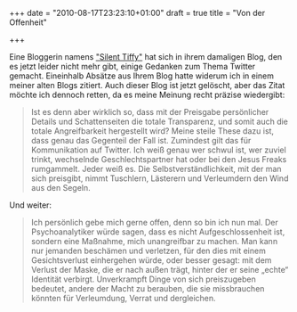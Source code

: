 +++
date = "2010-08-17T23:23:10+01:00"
draft = true
title = "Von der Offenheit"

+++

Eine Bloggerin namens ["Silent Tiffy"][1] hat sich in ihrem damaligen Blog, den es jetzt leider nicht mehr gibt, einige Gedanken zum Thema Twitter gemacht. Eineinhalb Absätze aus Ihrem Blog hatte widerum ich in einem meiner alten Blogs zitiert. Auch dieser Blog ist jetzt gelöscht, aber das Zitat möchte ich dennoch retten, da es meine Meinung recht präzise wiedergibt:

<!--more-->

>Ist es denn aber wirklich so, dass mit der Preisgabe persönlicher Details und Schattenseiten die totale Transparenz, und somit auch die totale Angreifbarkeit hergestellt wird? Meine steile These dazu ist, dass genau das Gegenteil der Fall ist. Zumindest gilt das für Kommunikation auf Twitter. Ich weiß genau wer schwul ist, wer zuviel trinkt, wechselnde Geschlechtspartner hat oder bei den Jesus Freaks rumgammelt. Jeder weiß es. Die Selbstverständlichkeit, mit der man sich preisgibt, nimmt Tuschlern, Lästerern und Verleumdern den Wind aus den Segeln.

Und weiter:

>Ich persönlich gebe mich gerne offen, denn so bin ich nun mal. Der Psychoanalytiker würde sagen, dass es nicht Aufgeschlossenheit ist, sondern eine Maßnahme, mich unangreifbar zu machen. Man kann nur jemanden beschämen und verletzen, für den dies mit einem Gesichtsverlust einhergehen würde, oder besser gesagt: mit dem Verlust der Maske, die er nach außen trägt, hinter der er seine „echte“ Identität verbirgt. Unverkrampft Dinge von sich preiszugeben bedeutet, andere der Macht zu berauben, die sie missbrauchen könnten für Verleumdung, Verrat und dergleichen.

[1]: http://twitter.com/silenttiffy